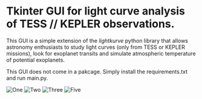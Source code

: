 # Tkinter GUI for light curve analysis of TESS // KEPLER observations. 

This GUI is a simple extension of the _lightkurve_ python library that allows astronomy enthusiasts to study light curves (only from TESS or KEPLER missions), look for exoplanet transits and simulate atmospheric temperature of potential exoplanets. 

This GUI does not come in a pakcage. Simply install the requirements.txt and run main.py.

![One](Dark.png)
![Two](Light.png)
![Three](temp.png)
![Five](Help.png)
